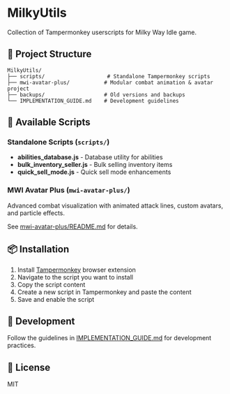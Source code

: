 # MilkyUtils

Collection of Tampermonkey userscripts for Milky Way Idle game.

## 📁 Project Structure

```
MilkyUtils/
├── scripts/                    # Standalone Tampermonkey scripts
├── mwi-avatar-plus/           # Modular combat animation & avatar project
├── backups/                   # Old versions and backups
└── IMPLEMENTATION_GUIDE.md    # Development guidelines
```

## 🚀 Available Scripts

### Standalone Scripts (`scripts/`)
- **abilities_database.js** - Database utility for abilities
- **bulk_inventory_seller.js** - Bulk selling inventory items
- **quick_sell_mode.js** - Quick sell mode enhancements

### MWI Avatar Plus (`mwi-avatar-plus/`)
Advanced combat visualization with animated attack lines, custom avatars, and particle effects.

See [mwi-avatar-plus/README.md](mwi-avatar-plus/README.md) for details.

## 📦 Installation

1. Install [Tampermonkey](https://www.tampermonkey.net/) browser extension
2. Navigate to the script you want to install
3. Copy the script content
4. Create a new script in Tampermonkey and paste the content
5. Save and enable the script

## 🔧 Development

Follow the guidelines in [IMPLEMENTATION_GUIDE.md](IMPLEMENTATION_GUIDE.md) for development practices.

## 📝 License

MIT
